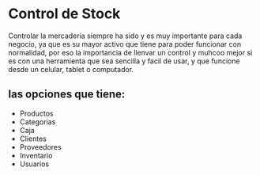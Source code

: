 # Control de Stock
Controlar la mercaderia siempre ha sido y es muy importante para cada negocio, ya que es su mayor activo que tiene para poder funcionar con normalidad, por eso la importancia de llenvar un control y muhcoo mejor si es con una herramienta que sea sencilla y facil de usar, y que funcione desde un celular, tablet o computador.

## las opciones que tiene:
- Productos
- Categorias
- Caja
- Clientes
- Proveedores
- Inventario
- Usuarios

